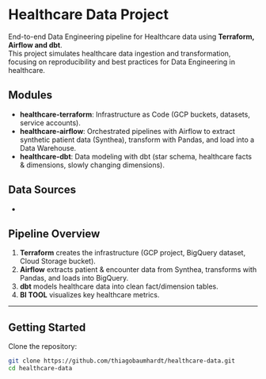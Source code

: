 # Healthcare Data Project

End-to-end Data Engineering pipeline for Healthcare data using **Terraform, Airflow and dbt**.  
This project simulates healthcare data ingestion and transformation, focusing on reproducibility and best practices for Data Engineering in healthcare.

## Modules
- **healthcare-terraform**: Infrastructure as Code (GCP buckets, datasets, service accounts).
- **healthcare-airflow**: Orchestrated pipelines with Airflow to extract synthetic patient data (Synthea), transform with Pandas, and load into a Data Warehouse.
- **healthcare-dbt**: Data modeling with dbt (star schema, healthcare facts & dimensions, slowly changing dimensions).

## Data Sources
-

## Pipeline Overview
1. **Terraform** creates the infrastructure (GCP project, BigQuery dataset, Cloud Storage bucket).
2. **Airflow** extracts patient & encounter data from Synthea, transforms with Pandas, and loads into BigQuery.
3. **dbt** models healthcare data into clean fact/dimension tables.
4. **BI TOOL** visualizes key healthcare metrics.

---

## Getting Started
Clone the repository:
```bash
git clone https://github.com/thiagobaumhardt/healthcare-data.git
cd healthcare-data
